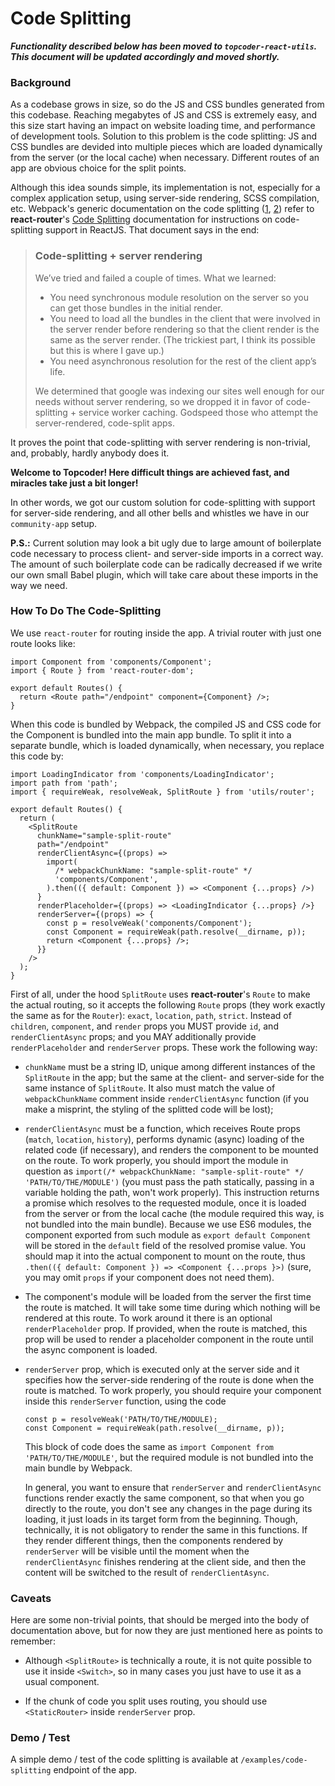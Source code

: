 # Code Splitting

***Functionality described below has been moved to `topcoder-react-utils`.***
***This document will be updated accordingly and moved shortly.***

### Background

As a codebase grows in size, so do the JS and CSS bundles generated from this codebase. Reaching megabytes of JS and CSS is extremely easy, and this size start having an impact on website loading time, and performance of development tools. Solution to this problem is the code splitting: JS and CSS bundles are devided into multiple pieces which are loaded dynamically from the server (or the local cache) when necessary. Different routes of an app are obvious choice for the split points.

Although this idea sounds simple, its implementation is not, especially for a complex application setup, using server-side rendering, SCSS compilation, etc. Webpack's generic documentation on the code splitting ([1](https://webpack.js.org/guides/code-splitting/), [2](https://webpack.js.org/guides/lazy-loading/)) refer to **react-router**'s [Code Splitting](https://reacttraining.com/react-router/web/guides/code-splitting) documentation for instructions on code-splitting support in ReactJS. That document says in the end:

> ### Code-splitting + server rendering
> We’ve tried and failed a couple of times. What we learned:
> - You need synchronous module resolution on the server so you can get those bundles in the initial render.
> - You need to load all the bundles in the client that were involved in the server render before rendering so that the client render is the same as the server render. (The trickiest part, I think its possible but this is where I gave up.)
> - You need asynchronous resolution for the rest of the client app’s life.
> 
> We determined that google was indexing our sites well enough for our needs without server rendering, so we dropped it in favor of code-splitting + service worker caching. Godspeed those who attempt the server-rendered, code-split apps.

It proves the point that code-splitting with server rendering is non-trivial, and, probably, hardly anybody does it.

**Welcome to Topcoder! Here difficult things are achieved fast, and miracles take just a bit longer!**

In other words, we got our custom solution for code-splitting with support for server-side rendering, and all other bells and whistles we have in our `community-app` setup.

**P.S.:** Current solution may look a bit ugly due to large amount of boilerplate code necessary to process client- and server-side imports in a correct way. The amount of such boilerplate code can be radically decreased if we write our own small Babel plugin, which will take care about these imports in the way we need.

### How To Do The Code-Splitting

We use `react-router` for routing inside the app. A trivial router with just one route looks like:

```
import Component from 'components/Component';
import { Route } from 'react-router-dom';

export default Routes() {
  return <Route path="/endpoint" component={Component} />;
}
```

When this code is bundled by Webpack, the compiled JS and CSS code for the Component is bundled into the main app bundle. To split it into a separate bundle, which is loaded dynamically, when necessary, you replace this code by:

```
import LoadingIndicator from 'components/LoadingIndicator';
import path from 'path';
import { requireWeak, resolveWeak, SplitRoute } from 'utils/router';

export default Routes() {
  return (
    <SplitRoute
      chunkName="sample-split-route"
      path="/endpoint"
      renderClientAsync={(props) =>
        import(
          /* webpackChunkName: "sample-split-route" */
          'components/Component',
        ).then(({ default: Component }) => <Component {...props} />)
      }
      renderPlaceholder={(props) => <LoadingIndicator {...props} />}
      renderServer={(props) => {
        const p = resolveWeak('components/Component');
        const Component = requireWeak(path.resolve(__dirname, p));
        return <Component {...props} />;
      }}
    />
  );
}

```

First of all, under the hood `SplitRoute` uses **react-router**'s `Route` to make the actual routing, so it accepts the following `Route` props (they work exactly the same as for the `Router`): `exact`, `location`, `path`, `strict`. Instead of `children`, `component`, and `render` props you MUST provide `id`, and `renderClientAsync` props; and you MAY additionally provide `renderPlaceholder` and `renderServer` props. These work the following way:

-   `chunkName` must be a string ID, unique among different instances of the `SplitRoute` in the app; but the same at the client- and server-side for the same instance of `SplitRoute`. It also must match the value of `webpackChunkName` comment inside `renderClientAsync` function (if you make a misprint, the styling of the splitted code will be lost);

-   `renderClientAsync` must be a function, which receives Route props (`match`, `location`, `history`), performs dynamic (async) loading of the related code (if necessary), and renders the component to be mounted on the route. To work properly, you should import the module in question as `import(/* webpackChunkName: "sample-split-route" */ 'PATH/TO/THE/MODULE')` (you must pass the path statically, passing in a variable holding the path, won't work properly). This instruction returns a promise which resolves to the requested module, once it is loaded from the server or from the local cache (the module required this way, is not bundled into the main bundle). Because we use ES6 modules, the component exported from such module as `export default Component` will be stored in the `default` field of the resolved promise value. You should map it into the actual component to mount on the route, thus `.then(({ default: Component }) => <Component {...props }>)` (sure, you may omit `props` if your component does not need them).

-   The component's module will be loaded from the server the first time the route is matched. It will take some time during which nothing will be rendered at this route. To work around it there is an optional `renderPlaceholder` prop. If provided, when the route is matched, this prop will be used to render a placeholder component in the route until the async component is loaded.

-   `renderServer` prop, which is executed only at the server side and it specifies how the server-side rendering of the route is done when the route is matched. To work properly, you should require your component inside this `renderServer` function, using the code 
    ```
    const p = resolveWeak('PATH/TO/THE/MODULE);
    const Component = requireWeak(path.resolve(__dirname, p));
    ```
    This block of code does the same as `import Component from 'PATH/TO/THE/MODULE'`, but the required module is not bundled into the main bundle by Webpack.

    In general, you want to ensure that `renderServer` and `renderClientAsync` functions render exactly the same component, so that when you go directly to the route, you don't see any changes in the page during its loading, it just loads in its target form from the beginning. Though, technically, it is not obligatory to render the same in this functions. If they render different things, then the components rendered by `renderServer` will be visible until the moment when the `renderClientAsync` finishes rendering at the client side, and then the content will be switched to the result of `renderClientAsync`.

### Caveats

Here are some non-trivial points, that should be merged into the body of documentation above, but for now they are just mentioned here as points to remember:

- Although `<SplitRoute>` is technically a route, it is not quite possible to use it inside `<Switch>`, so in many cases you just have to use it as a usual component.

- If the chunk of code you split uses routing, you should use `<StaticRouter>` inside `renderServer` prop.

### Demo / Test

A simple demo / test of the code splitting is available at `/examples/code-splitting` endpoint of the app.